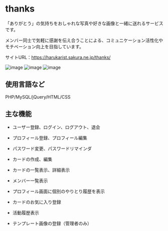 # thanks

「ありがとう」の気持ちをおしゃれな写真や好きな画像と一緒に送れるサービスです。

メンバー同士で気軽に感謝を伝え合うことによる、コミュニケーション活性化やモチベーション向上を目指しています。

サイトURL：https://harukarist.sakura.ne.jp/thanks/

![image](https://user-images.githubusercontent.com/60970610/138557904-6af10463-979d-4b3f-8d23-e9307000231f.png)
![image](https://user-images.githubusercontent.com/60970610/138557964-d8b33e50-b15f-4805-9f2a-29f2100de3f7.png)
![image](https://user-images.githubusercontent.com/60970610/138557980-34e3b44f-7b25-4d5a-8f36-44ec6ff1fdd4.png)




## 使用言語など

PHP/MySQL/jQuery/HTML/CSS

## 主な機能

- ユーザー登録、ログイン、ログアウト、退会

- プロフィール登録、プロフィール編集

- パスワード変更、パスワードリマインダ

- カードの作成、編集

- カードの一覧表示、詳細表示

- メンバー一覧表示

- プロフィール画面に個別のやりとり履歴を表示

- カードのお気に入り登録

- 活動履歴表示

- テンプレート画像の登録（管理者のみ）
